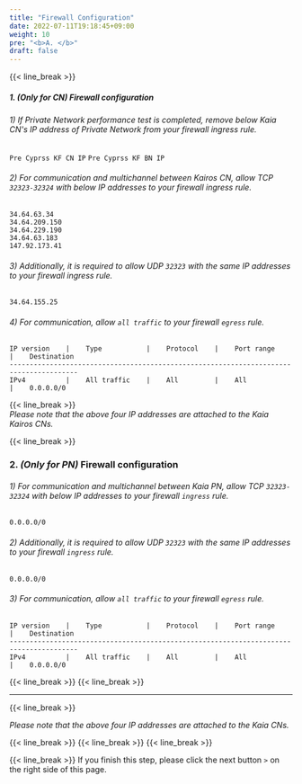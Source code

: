 ```yaml
---
title: "Firewall Configuration"
date: 2022-07-11T19:18:45+09:00
weight: 10
pre: "<b>A. </b>"
draft: false
---
```

{{< line_break >}}

##### 1. *(Only for CN)* Firewall configuration

###### 1) If Private Network performance test is completed, remove below Kaia CN's IP address of Private Network from your firewall ingress rule.
```Pre Cyprss KF CN IP```
```Pre Cyprss KF BN IP```

###### 2) For communication and multichannel between Kairos CN, allow TCP ```32323-32324``` with below IP addresses to your firewall ingress rule.
```34.64.63.34```   
```34.64.209.150```   
```34.64.229.190```   
```34.64.63.183```   
```147.92.173.41```

###### 3) Additionally, it is required to allow UDP ``` 32323 ``` with the same IP addresses to your firewall ingress rule.
```34.64.155.25```   

###### 4) For communication, allow ```all traffic``` to your firewall ```egress``` rule.
```vim
IP version    |    Type           |    Protocol    |    Port range    |    Destination
---------------------------------------------------------------------------------------
IPv4          |    All traffic    |    All         |    All           |    0.0.0.0/0
```

{{< line_break >}}   
*Please note that the above four IP addresses are attached to the Kaia Kairos CNs.*

{{< line_break >}}

### 2. *(Only for PN)* Firewall configuration

###### 1) For communication and multichannel between Kaia PN, allow TCP ```32323-32324``` with below IP addresses to your firewall ```ingress``` rule.
```vim
0.0.0.0/0
```

###### 2) Additionally, it is required to allow UDP ``` 32323 ``` with the same IP addresses to your firewall ```ingress``` rule.
```vim
0.0.0.0/0
``` 

###### 3) For communication, allow ```all traffic``` to your firewall ```egress``` rule.
```vim
IP version    |    Type           |    Protocol    |    Port range    |    Destination
---------------------------------------------------------------------------------------
IPv4          |    All traffic    |    All         |    All           |    0.0.0.0/0
``` 

{{< line_break >}}
{{< line_break >}}

---
{{< line_break >}}

*Please note that the above four IP addresses are attached to the Kaia CNs.*

{{< line_break >}}
{{< line_break >}}
{{< line_break >}}

{{< line_break >}}
If you finish this step, please click the next button ```>``` on the right side of this page.
